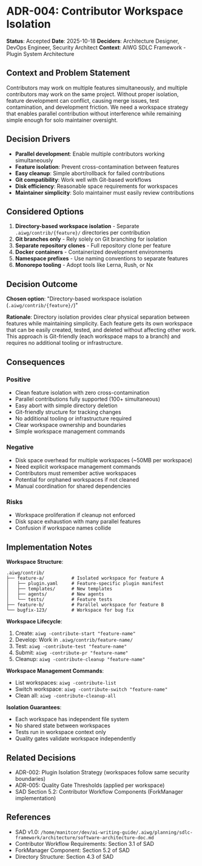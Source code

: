 # ADR-004: Contributor Workspace Isolation

**Status**: Accepted
**Date**: 2025-10-18
**Deciders**: Architecture Designer, DevOps Engineer, Security Architect
**Context**: AIWG SDLC Framework - Plugin System Architecture

## Context and Problem Statement

Contributors may work on multiple features simultaneously, and multiple contributors may work on the same project. Without proper isolation, feature development can conflict, causing merge issues, test contamination, and development friction. We need a workspace strategy that enables parallel contribution without interference while remaining simple enough for solo maintainer oversight.

## Decision Drivers

- **Parallel development**: Enable multiple contributors working simultaneously
- **Feature isolation**: Prevent cross-contamination between features
- **Easy cleanup**: Simple abort/rollback for failed contributions
- **Git compatibility**: Work well with Git-based workflows
- **Disk efficiency**: Reasonable space requirements for workspaces
- **Maintainer simplicity**: Solo maintainer must easily review contributions

## Considered Options

1. **Directory-based workspace isolation** - Separate `.aiwg/contrib/{feature}/` directories per contribution
2. **Git branches only** - Rely solely on Git branching for isolation
3. **Separate repository clones** - Full repository clone per feature
4. **Docker containers** - Containerized development environments
5. **Namespace prefixes** - Use naming conventions to separate features
6. **Monorepo tooling** - Adopt tools like Lerna, Rush, or Nx

## Decision Outcome

**Chosen option**: "Directory-based workspace isolation (`.aiwg/contrib/{feature}/`)"

**Rationale**: Directory isolation provides clear physical separation between features while maintaining simplicity. Each feature gets its own workspace that can be easily created, tested, and deleted without affecting other work. This approach is Git-friendly (each workspace maps to a branch) and requires no additional tooling or infrastructure.

## Consequences

### Positive

- Clean feature isolation with zero cross-contamination
- Parallel contributions fully supported (100+ simultaneous)
- Easy abort with simple directory deletion
- Git-friendly structure for tracking changes
- No additional tooling or infrastructure required
- Clear workspace ownership and boundaries
- Simple workspace management commands

### Negative

- Disk space overhead for multiple workspaces (~50MB per workspace)
- Need explicit workspace management commands
- Contributors must remember active workspaces
- Potential for orphaned workspaces if not cleaned
- Manual coordination for shared dependencies

### Risks

- Workspace proliferation if cleanup not enforced
- Disk space exhaustion with many parallel features
- Confusion if workspace names collide

## Implementation Notes

**Workspace Structure**:
```
.aiwg/contrib/
├── feature-a/          # Isolated workspace for feature A
│   ├── plugin.yaml     # Feature-specific plugin manifest
│   ├── templates/      # New templates
│   ├── agents/         # New agents
│   └── tests/          # Feature tests
├── feature-b/          # Parallel workspace for feature B
└── bugfix-123/         # Workspace for bug fix
```

**Workspace Lifecycle**:
1. Create: `aiwg -contribute-start "feature-name"`
2. Develop: Work in `.aiwg/contrib/feature-name/`
3. Test: `aiwg -contribute-test "feature-name"`
4. Submit: `aiwg -contribute-pr "feature-name"`
5. Cleanup: `aiwg -contribute-cleanup "feature-name"`

**Workspace Management Commands**:
- List workspaces: `aiwg -contribute-list`
- Switch workspace: `aiwg -contribute-switch "feature-name"`
- Clean all: `aiwg -contribute-cleanup-all`

**Isolation Guarantees**:
- Each workspace has independent file system
- No shared state between workspaces
- Tests run in workspace context only
- Quality gates validate workspace independently

## Related Decisions

- ADR-002: Plugin Isolation Strategy (workspaces follow same security boundaries)
- ADR-005: Quality Gate Thresholds (applied per workspace)
- SAD Section 5.2: Contributor Workflow Components (ForkManager implementation)

## References

- SAD v1.0: `/home/manitcor/dev/ai-writing-guide/.aiwg/planning/sdlc-framework/architecture/software-architecture-doc.md`
- Contributor Workflow Requirements: Section 3.1 of SAD
- ForkManager Component: Section 5.2 of SAD
- Directory Structure: Section 4.3 of SAD